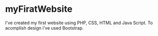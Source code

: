 # myFiratWebsite
I've created my first website using PHP, CSS, HTML and Java Script. To acomplish design i've used Bootstrap.
